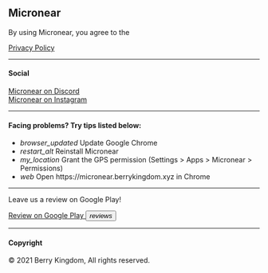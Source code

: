 <h2> Micronear </h2>
By using Micronear, you agree to the <p><a href="privacy.html">Privacy Policy</a></p>

<hr>
<h4> Social </h4>
<a href="https://discord.gg/5edwBtNrZk">Micronear on Discord</a> <br>
<a href="https://www.instagram.com/_micronear_/">Micronear on Instagram</a>

<hr>
<h4> Facing problems? Try tips listed below: </h4>

<ul class="demo-list-icon mdl-list">
  <li class="mdl-list__item">
    <span class="mdl-list__item-primary-content">
    <i class="material-icons mdl-list__item-icon">browser_updated</i>
    Update Google Chrome
  </span>
  </li>
  <li class="mdl-list__item">
    <span class="mdl-list__item-primary-content">
    <i class="material-icons mdl-list__item-icon">restart_alt</i>
    Reinstall Micronear
  </span>
  </li>
  <li class="mdl-list__item">
    <span class="mdl-list__item-primary-content">
    <i class="material-icons mdl-list__item-icon">my_location</i>
    Grant the GPS permission (Settings > Apps > Micronear > Permissions)
  </span>
  </li>
  <li class="mdl-list__item">
    <span class="mdl-list__item-primary-content">
    <i class="material-icons mdl-list__item-icon">web</i>
    Open https://micronear.berrykingdom.xyz in Chrome
  </span>
  </li>
</ul>


<hr>
<p>Leave us a review on Google Play!</p>

<a href="https://play.google.com/store/apps/details?id=xyz.berrykingdom.micronear" target="_blank" class="nodecoration" id="mnpage__website">
  <span class="mdl-chip mdl-chip--deletable">
    <span class="mdl-chip__text" id="mnpage__website_text">Review on Google Play</span>
    <button type="button" class="mdl-chip__action"><i class="material-icons">reviews</i></button>
  </span>
</a>
<hr>
<h4> Copyright </h4>
<p>&copy; 2021 Berry Kingdom, All rights reserved. </p>